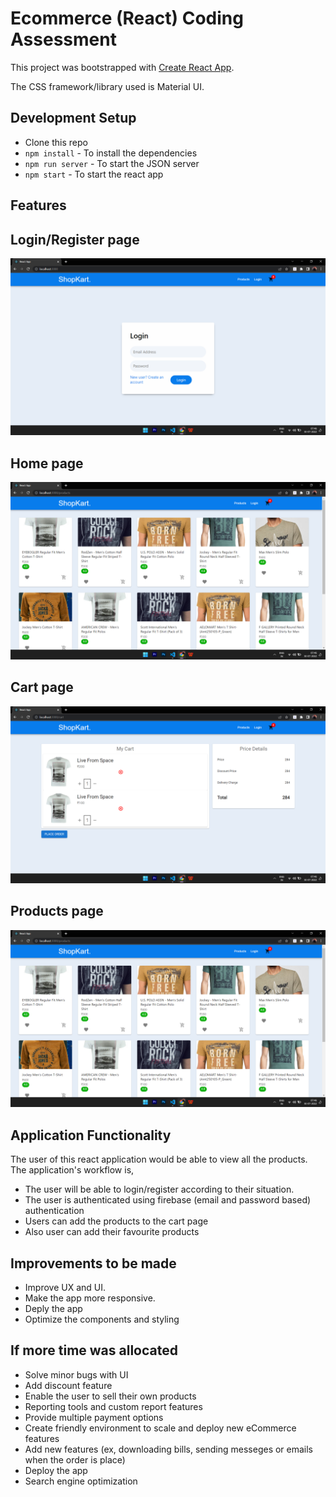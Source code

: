 
# Ecommerce (React) Coding Assessment

This project was bootstrapped with [Create React App](https://github.com/facebook/create-react-app).

The CSS framework/library used is Material UI.


## Development Setup

- Clone this repo
- `npm install` - To install the dependencies
- `npm run server` - To start the JSON server
- `npm start` - To start the react app
## Features

## Login/Register page
![Login page](https://github.com/AshwathSpark/kryptotask19BIT0222/blob/master/src/capture/3.png)
## Home page
![Login page](https://github.com/AshwathSpark/kryptotask19BIT0222/blob/master/src/capture/1.png)
## Cart page
![Cart page](https://github.com/AshwathSpark/kryptotask19BIT0222/blob/master/src/capture/2.png)
## Products page
![Login page](https://github.com/AshwathSpark/kryptotask19BIT0222/blob/master/src/capture/1.png)


## Application Functionality

The user of this react application would be able to view all the products. The application's  workflow is,

- The user will be able to login/register according to their situation.
- The user is authenticated using firebase (email and password based) authentication
- Users can add the products to the cart page
- Also user can add their favourite products


## Improvements to be made

- Improve UX and UI.
- Make the app more responsive.
- Deply the app
- Optimize the components and styling


## If more time was allocated

- Solve minor bugs with UI
- Add discount feature
- Enable the user to sell their own products
- Reporting tools and custom report features
- Provide multiple payment options
- Create friendly environment to scale and deploy new eCommerce features
- Add new features (ex, downloading bills, sending messeges or emails when the order is place)
- Deploy the app
- Search engine optimization

